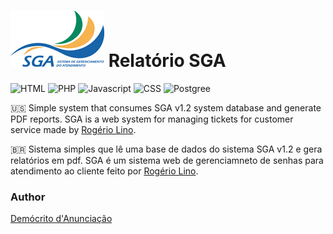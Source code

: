 # ![logo SGA](Imagens/logo-sga.jpeg) Relatório SGA

![HTML](https://img.shields.io/static/v1?label=61.6%&message=HTML%205.0&color=orange)
![PHP](https://img.shields.io/static/v1?label=25.2%&message=PHP%207.2&color=blue)
![Javascript](https://img.shields.io/static/v1?label=6.6%&message=Javascript&color=yellow)
![CSS](https://img.shields.io/static/v1?label=6.6%&message=CSS&color=blueviolet)
![Postgree](https://img.shields.io/static/v1?&message=Postgree&color=navy)

🇺🇸
Simple system that consumes SGA v1.2 system database and generate PDF reports.
SGA is a web system for managing tickets for customer service made by [Rogério Lino](https://rogeriolino.com).

🇧🇷
Sistema simples que lê uma base de dados do sistema SGA v1.2 e gera relatórios em pdf.
SGA é um sistema web de gerenciamneto de senhas para atendimento ao cliente feito por [Rogério Lino](https://rogeriolino.com).

### Author
[Demócrito d'Anunciação](https://github.com/democrito88)
